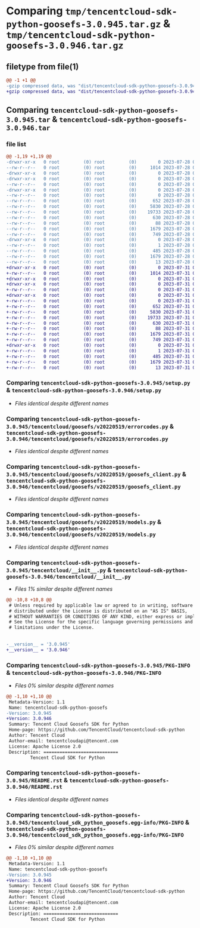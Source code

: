 # Comparing `tmp/tencentcloud-sdk-python-goosefs-3.0.945.tar.gz` & `tmp/tencentcloud-sdk-python-goosefs-3.0.946.tar.gz`

## filetype from file(1)

```diff
@@ -1 +1 @@
-gzip compressed data, was "dist/tencentcloud-sdk-python-goosefs-3.0.945.tar", last modified: Fri Jul 28 00:28:50 2023, max compression
+gzip compressed data, was "dist/tencentcloud-sdk-python-goosefs-3.0.946.tar", last modified: Mon Jul 31 00:26:48 2023, max compression
```

## Comparing `tencentcloud-sdk-python-goosefs-3.0.945.tar` & `tencentcloud-sdk-python-goosefs-3.0.946.tar`

### file list

```diff
@@ -1,19 +1,19 @@
-drwxr-xr-x   0 root         (0) root         (0)        0 2023-07-28 00:28:50.000000 tencentcloud-sdk-python-goosefs-3.0.945/
--rw-r--r--   0 root         (0) root         (0)     1014 2023-07-28 00:28:50.000000 tencentcloud-sdk-python-goosefs-3.0.945/setup.py
-drwxr-xr-x   0 root         (0) root         (0)        0 2023-07-28 00:28:50.000000 tencentcloud-sdk-python-goosefs-3.0.945/tencentcloud/
-drwxr-xr-x   0 root         (0) root         (0)        0 2023-07-28 00:28:50.000000 tencentcloud-sdk-python-goosefs-3.0.945/tencentcloud/goosefs/
--rw-r--r--   0 root         (0) root         (0)        0 2023-07-28 00:28:50.000000 tencentcloud-sdk-python-goosefs-3.0.945/tencentcloud/goosefs/__init__.py
-drwxr-xr-x   0 root         (0) root         (0)        0 2023-07-28 00:28:50.000000 tencentcloud-sdk-python-goosefs-3.0.945/tencentcloud/goosefs/v20220519/
--rw-r--r--   0 root         (0) root         (0)        0 2023-07-28 00:28:50.000000 tencentcloud-sdk-python-goosefs-3.0.945/tencentcloud/goosefs/v20220519/__init__.py
--rw-r--r--   0 root         (0) root         (0)      652 2023-07-28 00:28:50.000000 tencentcloud-sdk-python-goosefs-3.0.945/tencentcloud/goosefs/v20220519/errorcodes.py
--rw-r--r--   0 root         (0) root         (0)     5830 2023-07-28 00:28:50.000000 tencentcloud-sdk-python-goosefs-3.0.945/tencentcloud/goosefs/v20220519/goosefs_client.py
--rw-r--r--   0 root         (0) root         (0)    19733 2023-07-28 00:28:50.000000 tencentcloud-sdk-python-goosefs-3.0.945/tencentcloud/goosefs/v20220519/models.py
--rw-r--r--   0 root         (0) root         (0)      630 2023-07-28 00:28:50.000000 tencentcloud-sdk-python-goosefs-3.0.945/tencentcloud/__init__.py
--rw-r--r--   0 root         (0) root         (0)       88 2023-07-28 00:28:50.000000 tencentcloud-sdk-python-goosefs-3.0.945/setup.cfg
--rw-r--r--   0 root         (0) root         (0)     1679 2023-07-28 00:28:50.000000 tencentcloud-sdk-python-goosefs-3.0.945/PKG-INFO
--rw-r--r--   0 root         (0) root         (0)      749 2023-07-28 00:28:50.000000 tencentcloud-sdk-python-goosefs-3.0.945/README.rst
-drwxr-xr-x   0 root         (0) root         (0)        0 2023-07-28 00:28:50.000000 tencentcloud-sdk-python-goosefs-3.0.945/tencentcloud_sdk_python_goosefs.egg-info/
--rw-r--r--   0 root         (0) root         (0)        1 2023-07-28 00:28:50.000000 tencentcloud-sdk-python-goosefs-3.0.945/tencentcloud_sdk_python_goosefs.egg-info/dependency_links.txt
--rw-r--r--   0 root         (0) root         (0)      485 2023-07-28 00:28:50.000000 tencentcloud-sdk-python-goosefs-3.0.945/tencentcloud_sdk_python_goosefs.egg-info/SOURCES.txt
--rw-r--r--   0 root         (0) root         (0)     1679 2023-07-28 00:28:50.000000 tencentcloud-sdk-python-goosefs-3.0.945/tencentcloud_sdk_python_goosefs.egg-info/PKG-INFO
--rw-r--r--   0 root         (0) root         (0)       13 2023-07-28 00:28:50.000000 tencentcloud-sdk-python-goosefs-3.0.945/tencentcloud_sdk_python_goosefs.egg-info/top_level.txt
+drwxr-xr-x   0 root         (0) root         (0)        0 2023-07-31 00:26:48.000000 tencentcloud-sdk-python-goosefs-3.0.946/
+-rw-r--r--   0 root         (0) root         (0)     1014 2023-07-31 00:26:48.000000 tencentcloud-sdk-python-goosefs-3.0.946/setup.py
+drwxr-xr-x   0 root         (0) root         (0)        0 2023-07-31 00:26:48.000000 tencentcloud-sdk-python-goosefs-3.0.946/tencentcloud/
+drwxr-xr-x   0 root         (0) root         (0)        0 2023-07-31 00:26:48.000000 tencentcloud-sdk-python-goosefs-3.0.946/tencentcloud/goosefs/
+-rw-r--r--   0 root         (0) root         (0)        0 2023-07-31 00:26:48.000000 tencentcloud-sdk-python-goosefs-3.0.946/tencentcloud/goosefs/__init__.py
+drwxr-xr-x   0 root         (0) root         (0)        0 2023-07-31 00:26:48.000000 tencentcloud-sdk-python-goosefs-3.0.946/tencentcloud/goosefs/v20220519/
+-rw-r--r--   0 root         (0) root         (0)        0 2023-07-31 00:26:48.000000 tencentcloud-sdk-python-goosefs-3.0.946/tencentcloud/goosefs/v20220519/__init__.py
+-rw-r--r--   0 root         (0) root         (0)      652 2023-07-31 00:26:48.000000 tencentcloud-sdk-python-goosefs-3.0.946/tencentcloud/goosefs/v20220519/errorcodes.py
+-rw-r--r--   0 root         (0) root         (0)     5830 2023-07-31 00:26:48.000000 tencentcloud-sdk-python-goosefs-3.0.946/tencentcloud/goosefs/v20220519/goosefs_client.py
+-rw-r--r--   0 root         (0) root         (0)    19733 2023-07-31 00:26:48.000000 tencentcloud-sdk-python-goosefs-3.0.946/tencentcloud/goosefs/v20220519/models.py
+-rw-r--r--   0 root         (0) root         (0)      630 2023-07-31 00:26:48.000000 tencentcloud-sdk-python-goosefs-3.0.946/tencentcloud/__init__.py
+-rw-r--r--   0 root         (0) root         (0)       88 2023-07-31 00:26:48.000000 tencentcloud-sdk-python-goosefs-3.0.946/setup.cfg
+-rw-r--r--   0 root         (0) root         (0)     1679 2023-07-31 00:26:48.000000 tencentcloud-sdk-python-goosefs-3.0.946/PKG-INFO
+-rw-r--r--   0 root         (0) root         (0)      749 2023-07-31 00:26:48.000000 tencentcloud-sdk-python-goosefs-3.0.946/README.rst
+drwxr-xr-x   0 root         (0) root         (0)        0 2023-07-31 00:26:48.000000 tencentcloud-sdk-python-goosefs-3.0.946/tencentcloud_sdk_python_goosefs.egg-info/
+-rw-r--r--   0 root         (0) root         (0)        1 2023-07-31 00:26:48.000000 tencentcloud-sdk-python-goosefs-3.0.946/tencentcloud_sdk_python_goosefs.egg-info/dependency_links.txt
+-rw-r--r--   0 root         (0) root         (0)      485 2023-07-31 00:26:48.000000 tencentcloud-sdk-python-goosefs-3.0.946/tencentcloud_sdk_python_goosefs.egg-info/SOURCES.txt
+-rw-r--r--   0 root         (0) root         (0)     1679 2023-07-31 00:26:48.000000 tencentcloud-sdk-python-goosefs-3.0.946/tencentcloud_sdk_python_goosefs.egg-info/PKG-INFO
+-rw-r--r--   0 root         (0) root         (0)       13 2023-07-31 00:26:48.000000 tencentcloud-sdk-python-goosefs-3.0.946/tencentcloud_sdk_python_goosefs.egg-info/top_level.txt
```

### Comparing `tencentcloud-sdk-python-goosefs-3.0.945/setup.py` & `tencentcloud-sdk-python-goosefs-3.0.946/setup.py`

 * *Files identical despite different names*

### Comparing `tencentcloud-sdk-python-goosefs-3.0.945/tencentcloud/goosefs/v20220519/errorcodes.py` & `tencentcloud-sdk-python-goosefs-3.0.946/tencentcloud/goosefs/v20220519/errorcodes.py`

 * *Files identical despite different names*

### Comparing `tencentcloud-sdk-python-goosefs-3.0.945/tencentcloud/goosefs/v20220519/goosefs_client.py` & `tencentcloud-sdk-python-goosefs-3.0.946/tencentcloud/goosefs/v20220519/goosefs_client.py`

 * *Files identical despite different names*

### Comparing `tencentcloud-sdk-python-goosefs-3.0.945/tencentcloud/goosefs/v20220519/models.py` & `tencentcloud-sdk-python-goosefs-3.0.946/tencentcloud/goosefs/v20220519/models.py`

 * *Files identical despite different names*

### Comparing `tencentcloud-sdk-python-goosefs-3.0.945/tencentcloud/__init__.py` & `tencentcloud-sdk-python-goosefs-3.0.946/tencentcloud/__init__.py`

 * *Files 1% similar despite different names*

```diff
@@ -10,8 +10,8 @@
 # Unless required by applicable law or agreed to in writing, software
 # distributed under the License is distributed on an "AS IS" BASIS,
 # WITHOUT WARRANTIES OR CONDITIONS OF ANY KIND, either express or implied.
 # See the License for the specific language governing permissions and
 # limitations under the License.
 
 
-__version__ = '3.0.945'
+__version__ = '3.0.946'
```

### Comparing `tencentcloud-sdk-python-goosefs-3.0.945/PKG-INFO` & `tencentcloud-sdk-python-goosefs-3.0.946/PKG-INFO`

 * *Files 0% similar despite different names*

```diff
@@ -1,10 +1,10 @@
 Metadata-Version: 1.1
 Name: tencentcloud-sdk-python-goosefs
-Version: 3.0.945
+Version: 3.0.946
 Summary: Tencent Cloud Goosefs SDK for Python
 Home-page: https://github.com/TencentCloud/tencentcloud-sdk-python
 Author: Tencent Cloud
 Author-email: tencentcloudapi@tencent.com
 License: Apache License 2.0
 Description: ============================
         Tencent Cloud SDK for Python
```

### Comparing `tencentcloud-sdk-python-goosefs-3.0.945/README.rst` & `tencentcloud-sdk-python-goosefs-3.0.946/README.rst`

 * *Files identical despite different names*

### Comparing `tencentcloud-sdk-python-goosefs-3.0.945/tencentcloud_sdk_python_goosefs.egg-info/PKG-INFO` & `tencentcloud-sdk-python-goosefs-3.0.946/tencentcloud_sdk_python_goosefs.egg-info/PKG-INFO`

 * *Files 0% similar despite different names*

```diff
@@ -1,10 +1,10 @@
 Metadata-Version: 1.1
 Name: tencentcloud-sdk-python-goosefs
-Version: 3.0.945
+Version: 3.0.946
 Summary: Tencent Cloud Goosefs SDK for Python
 Home-page: https://github.com/TencentCloud/tencentcloud-sdk-python
 Author: Tencent Cloud
 Author-email: tencentcloudapi@tencent.com
 License: Apache License 2.0
 Description: ============================
         Tencent Cloud SDK for Python
```

